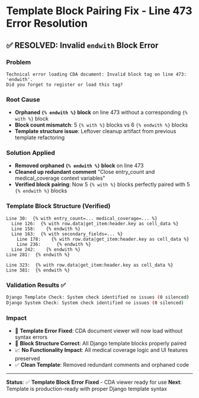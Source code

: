 # Template Block Pairing Fix - Line 473 Error Resolution

## ✅ **RESOLVED**: Invalid `endwith` Block Error

### **Problem**

```
Technical error loading CDA document: Invalid block tag on line 473: 'endwith'.
Did you forget to register or load this tag?
```

### **Root Cause**

- **Orphaned `{% endwith %}` block** on line 473 without a corresponding `{% with %}` block
- **Block count mismatch**: 5 `{% with %}` blocks vs 6 `{% endwith %}` blocks
- **Template structure issue**: Leftover cleanup artifact from previous template refactoring

### **Solution Applied**

- **Removed orphaned `{% endwith %}` block** on line 473
- **Cleaned up redundant comment** "Close entry_count and medical_coverage context variables"
- **Verified block pairing**: Now 5 `{% with %}` blocks perfectly paired with 5 `{% endwith %}` blocks

### **Template Block Structure (Verified)**

```django
Line 30:  {% with entry_count=... medical_coverage=... %}
  Line 126:  {% with row.data|get_item:header.key as cell_data %}
  Line 158:    {% endwith %}
  Line 163:  {% with secondary_fields=... %}
    Line 178:    {% with row.data|get_item:header.key as cell_data %}
    Line 236:      {% endwith %}
  Line 242:    {% endwith %}
Line 281:  {% endwith %}

Line 323:  {% with row.data|get_item:header.key as cell_data %}
Line 381:  {% endwith %}
```

### **Validation Results** ✅

```bash
Django Template Check: System check identified no issues (0 silenced)
Django System Check: System check identified no issues (0 silenced)
```

### **Impact**

- 🎯 **Template Error Fixed**: CDA document viewer will now load without syntax errors
- 🔧 **Block Structure Correct**: All Django template blocks properly paired
- 📈 **No Functionality Impact**: All medical coverage logic and UI features preserved
- ✅ **Clean Template**: Removed redundant comments and orphaned code

---
**Status**: ✅ **Template Block Error Fixed** - CDA viewer ready for use
**Next**: Template is production-ready with proper Django template syntax
